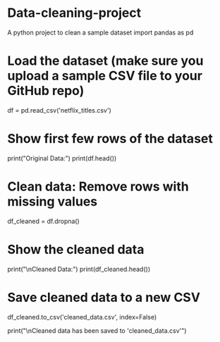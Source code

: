 # Data-cleaning-project
A python project to clean a sample dataset
import pandas as pd

# Load the dataset (make sure you upload a sample CSV file to your GitHub repo)
df = pd.read_csv('netflix_titles.csv')

# Show first few rows of the dataset
print("Original Data:")
print(df.head())

# Clean data: Remove rows with missing values
df_cleaned = df.dropna()

# Show the cleaned data
print("\nCleaned Data:")
print(df_cleaned.head())

# Save cleaned data to a new CSV
df_cleaned.to_csv('cleaned_data.csv', index=False)

print("\nCleaned data has been saved to 'cleaned_data.csv'")
